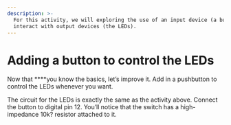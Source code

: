 ```yaml
---
description: >-
  For this activity, we will exploring the use of an input device (a button) to
  interact with output devices (the LEDs).
---
```


# Adding a button to control the LEDs

Now that ****you know the basics, let’s improve it. Add in a pushbutton to control the LEDs whenever you want.  
  
The circuit for the LEDs is exactly the same as the activity above. Connect the button to digital pin 12. You’ll notice that the switch has a high-impedance 10k? resistor attached to it.



  



